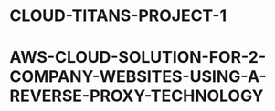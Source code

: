 # CLOUD-TITANS-PROJECT-1

# AWS-CLOUD-SOLUTION-FOR-2-COMPANY-WEBSITES-USING-A-REVERSE-PROXY-TECHNOLOGY
